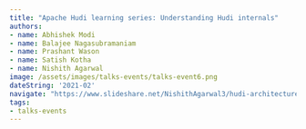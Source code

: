 ```yaml
---
title: "Apache Hudi learning series: Understanding Hudi internals" 
authors:
- name: Abhishek Modi
- name: Balajee Nagasubramaniam
- name: Prashant Wason
- name: Satish Kotha    
- name: Nishith Agarwal
image: /assets/images/talks-events/talks-event6.png
dateString: '2021-02'
navigate: "https://www.slideshare.net/NishithAgarwal3/hudi-architecture-fundamentals-and-capabilities"
tags:
- talks-events
---
```

